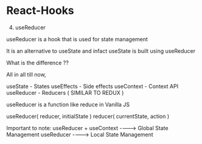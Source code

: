 # React-Hooks

4) useReducer

useReducer is a hook that is used for state management

It is an alternative to useState and infact useState is built using useReducer 


What is the difference ??

All in all till now,

useState   - States
useEffects - Side effects
useContext - Context API
useReducer - Reducers ( SIMILAR TO REDUX )

useReducer is a function like reduce in Vanilla JS

useReducer( reducer, initialState )
reducer( currentState, action )

Important to note:
useReducer + useContext ----> Global State Management
useReducer              ----> Local State Management
